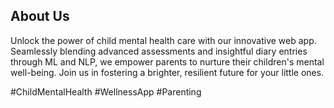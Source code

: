 ## About Us


Unlock the power of child mental health care with our innovative web app. Seamlessly blending advanced assessments and insightful diary entries through ML and NLP, we empower parents to nurture their children's mental well-being. Join us in fostering a brighter, resilient future for your little ones.

#ChildMentalHealth #WellnessApp #Parenting
